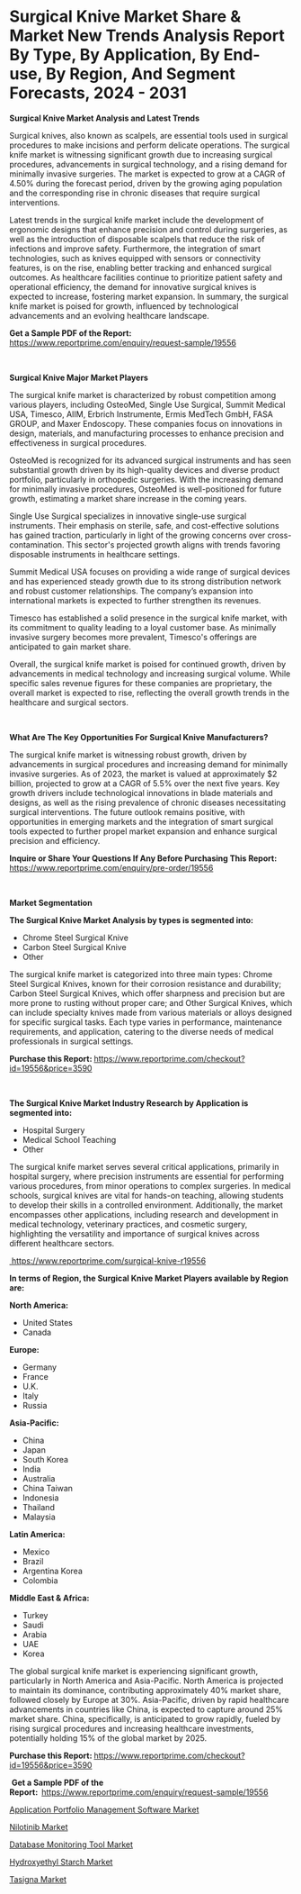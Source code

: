 <p><h1>Surgical Knive Market Share & Market New Trends Analysis Report By Type, By Application, By End-use, By Region, And Segment Forecasts, 2024 - 2031</h1></p><p><strong>Surgical Knive Market Analysis and Latest Trends</strong></p>
<p><p>Surgical knives, also known as scalpels, are essential tools used in surgical procedures to make incisions and perform delicate operations. The surgical knife market is witnessing significant growth due to increasing surgical procedures, advancements in surgical technology, and a rising demand for minimally invasive surgeries. The market is expected to grow at a CAGR of 4.50% during the forecast period, driven by the growing aging population and the corresponding rise in chronic diseases that require surgical interventions.</p><p>Latest trends in the surgical knife market include the development of ergonomic designs that enhance precision and control during surgeries, as well as the introduction of disposable scalpels that reduce the risk of infections and improve safety. Furthermore, the integration of smart technologies, such as knives equipped with sensors or connectivity features, is on the rise, enabling better tracking and enhanced surgical outcomes. As healthcare facilities continue to prioritize patient safety and operational efficiency, the demand for innovative surgical knives is expected to increase, fostering market expansion. In summary, the surgical knife market is poised for growth, influenced by technological advancements and an evolving healthcare landscape.</p></p>
<p><strong>Get a Sample PDF of the Report:&nbsp;</strong> <a href="https://www.reportprime.com/enquiry/request-sample/19556?utm_campaign=1108&utm_medium=2&utm_source=Github&utm_content=ia&utm_term=23112024&utm_id=surgical-knive">https://www.reportprime.com/enquiry/request-sample/19556</a></p>
<p>&nbsp;</p>
<p><strong>Surgical Knive Major Market Players</strong></p>
<p><p>The surgical knife market is characterized by robust competition among various players, including OsteoMed, Single Use Surgical, Summit Medical USA, Timesco, AIIM, Erbrich Instrumente, Ermis MedTech GmbH, FASA GROUP, and Maxer Endoscopy. These companies focus on innovations in design, materials, and manufacturing processes to enhance precision and effectiveness in surgical procedures.</p><p>OsteoMed is recognized for its advanced surgical instruments and has seen substantial growth driven by its high-quality devices and diverse product portfolio, particularly in orthopedic surgeries. With the increasing demand for minimally invasive procedures, OsteoMed is well-positioned for future growth, estimating a market share increase in the coming years.</p><p>Single Use Surgical specializes in innovative single-use surgical instruments. Their emphasis on sterile, safe, and cost-effective solutions has gained traction, particularly in light of the growing concerns over cross-contamination. This sector's projected growth aligns with trends favoring disposable instruments in healthcare settings.</p><p>Summit Medical USA focuses on providing a wide range of surgical devices and has experienced steady growth due to its strong distribution network and robust customer relationships. The company’s expansion into international markets is expected to further strengthen its revenues.</p><p>Timesco has established a solid presence in the surgical knife market, with its commitment to quality leading to a loyal customer base. As minimally invasive surgery becomes more prevalent, Timesco's offerings are anticipated to gain market share.</p><p>Overall, the surgical knife market is poised for continued growth, driven by advancements in medical technology and increasing surgical volume. While specific sales revenue figures for these companies are proprietary, the overall market is expected to rise, reflecting the overall growth trends in the healthcare and surgical sectors.</p></p>
<p>&nbsp;</p>
<p><strong>What Are The Key Opportunities For Surgical Knive Manufacturers?</strong></p>
<p><p>The surgical knife market is witnessing robust growth, driven by advancements in surgical procedures and increasing demand for minimally invasive surgeries. As of 2023, the market is valued at approximately $2 billion, projected to grow at a CAGR of 5.5% over the next five years. Key growth drivers include technological innovations in blade materials and designs, as well as the rising prevalence of chronic diseases necessitating surgical interventions. The future outlook remains positive, with opportunities in emerging markets and the integration of smart surgical tools expected to further propel market expansion and enhance surgical precision and efficiency.</p></p>
<p><strong>Inquire or Share Your Questions If Any Before Purchasing This Report:</strong> <a href="https://www.reportprime.com/enquiry/pre-order/19556?utm_campaign=1108&utm_medium=2&utm_source=Github&utm_content=ia&utm_term=23112024&utm_id=surgical-knive">https://www.reportprime.com/enquiry/pre-order/19556</a></p>
<p>&nbsp;</p>
<p><strong>Market Segmentation</strong></p>
<p><strong>The Surgical Knive Market Analysis by types is segmented into:</strong></p>
<p><ul><li>Chrome Steel Surgical Knive</li><li>Carbon Steel Surgical Knive</li><li>Other</li></ul></p>
<p><p>The surgical knife market is categorized into three main types: Chrome Steel Surgical Knives, known for their corrosion resistance and durability; Carbon Steel Surgical Knives, which offer sharpness and precision but are more prone to rusting without proper care; and Other Surgical Knives, which can include specialty knives made from various materials or alloys designed for specific surgical tasks. Each type varies in performance, maintenance requirements, and application, catering to the diverse needs of medical professionals in surgical settings.</p></p>
<p><strong>Purchase this Report:&nbsp;</strong><a href="https://www.reportprime.com/checkout?id=19556&price=3590&utm_campaign=1108&utm_medium=2&utm_source=Github&utm_content=ia&utm_term=23112024&utm_id=surgical-knive">https://www.reportprime.com/checkout?id=19556&price=3590</a></p>
<p>&nbsp;</p>
<p><strong>The Surgical Knive Market Industry Research by Application is segmented into:</strong></p>
<p><ul><li>Hospital Surgery</li><li>Medical School Teaching</li><li>Other</li></ul></p>
<p><p>The surgical knife market serves several critical applications, primarily in hospital surgery, where precision instruments are essential for performing various procedures, from minor operations to complex surgeries. In medical schools, surgical knives are vital for hands-on teaching, allowing students to develop their skills in a controlled environment. Additionally, the market encompasses other applications, including research and development in medical technology, veterinary practices, and cosmetic surgery, highlighting the versatility and importance of surgical knives across different healthcare sectors.</p></p>
<p><a href="https://www.reportprime.com/surgical-knive-r19556?utm_campaign=1108&utm_medium=2&utm_source=Github&utm_content=ia&utm_term=23112024&utm_id=surgical-knive">&nbsp;https://www.reportprime.com/surgical-knive-r19556</a></p>
<p><strong>In terms of Region, the Surgical Knive Market Players available by Region are:</strong></p>
<p>
    <p> <strong> North America: </strong>
        <ul>
            <li>United States</li>
            <li>Canada</li>
        </ul>
        </p> 
    <p> <strong> Europe: </strong>
        <ul>
            <li>Germany</li>
            <li>France</li>
            <li>U.K.</li>
            <li>Italy</li>
            <li>Russia</li>
        </ul>
        </p> 
    <p> <strong> Asia-Pacific: </strong>
        <ul>
            <li>China</li>
            <li>Japan</li>
            <li>South Korea</li>
            <li>India</li>
            <li>Australia</li>
            <li>China Taiwan</li>
            <li>Indonesia</li>
            <li>Thailand</li>
            <li>Malaysia</li>
        </ul>
        </p> 
    <p> <strong> Latin America: </strong>
        <ul>
            <li>Mexico</li>
            <li>Brazil</li>
            <li>Argentina Korea</li>
            <li>Colombia</li>
        </ul>
        </p> 
    <p> <strong> Middle East & Africa: </strong>
        <ul>
            <li>Turkey</li>
            <li>Saudi</li>
            <li>Arabia</li>
            <li>UAE</li>
            <li>Korea</li>
        </ul>
    </p>
    </p>
<p><p>The global surgical knife market is experiencing significant growth, particularly in North America and Asia-Pacific. North America is projected to maintain its dominance, contributing approximately 40% market share, followed closely by Europe at 30%. Asia-Pacific, driven by rapid healthcare advancements in countries like China, is expected to capture around 25% market share. China, specifically, is anticipated to grow rapidly, fueled by rising surgical procedures and increasing healthcare investments, potentially holding 15% of the global market by 2025.</p></p>
<p><strong>Purchase this Report: </strong><a href="https://www.reportprime.com/checkout?id=19556&price=3590&utm_campaign=1108&utm_medium=2&utm_source=Github&utm_content=ia&utm_term=23112024&utm_id=surgical-knive">https://www.reportprime.com/checkout?id=19556&price=3590</a></p>
<p>&nbsp;<strong>Get a Sample PDF of the Report:&nbsp;&nbsp;</strong><a href="https://www.reportprime.com/enquiry/request-sample/19556?utm_campaign=1108&utm_medium=2&utm_source=Github&utm_content=ia&utm_term=23112024&utm_id=surgical-knive">https://www.reportprime.com/enquiry/request-sample/19556</a></p>
<p><strong></strong></p>
<p><p><a href="https://issuu.com/reportprime-2/docs/application-portfolio-management-so_9ee1776ef02446?utm_campaign=1108&utm_medium=2&utm_source=Github&utm_content=ia&utm_term=23112024&utm_id=surgical-knive">Application Portfolio Management Software Market</a></p><p><a href="https://www.linkedin.com/pulse/revenue-insights-nilotinib-market-5-cagr-from-2024-2031-fl6cf?utm_campaign=1108&utm_medium=2&utm_source=Github&utm_content=ia&utm_term=23112024&utm_id=surgical-knive">Nilotinib Market</a></p><p><a href="https://issuu.com/reportprime-2/docs/database-monitoring-tool-market-siz_2153e777418909?utm_campaign=1108&utm_medium=2&utm_source=Github&utm_content=ia&utm_term=23112024&utm_id=surgical-knive">Database Monitoring Tool Market</a></p><p><a href="https://www.linkedin.com/pulse/hydroxyethyl-starch-market-forecasts-trends-impact-analysis-lo7wf?utm_campaign=1108&utm_medium=2&utm_source=Github&utm_content=ia&utm_term=23112024&utm_id=surgical-knive">Hydroxyethyl Starch Market</a></p><p><a href="https://www.linkedin.com/pulse/thorough-analysis-tasigna-market-withits-anticipated-cagr-5wukf?utm_campaign=1108&utm_medium=2&utm_source=Github&utm_content=ia&utm_term=23112024&utm_id=surgical-knive">Tasigna Market</a></p></p>